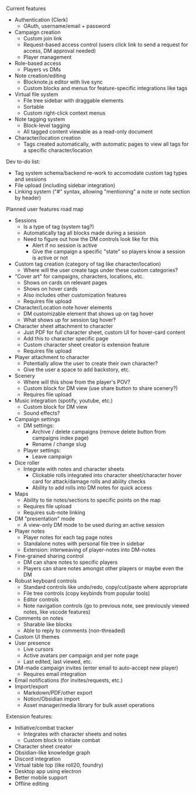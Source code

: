 Current features
- Authentication (Clerk)
    - OAuth, username/email + password
- Campaign creation
    - Custom join link
    - Request-based access control (users click link to send a request for access, DM approval needed)
    - Player management
- Role-based access
    - Players vs DMs
- Note creation/editing
    - Blocknote.js editor with live sync
    - Custom blocks and menus for feature-specific integrations like tags
- Virtual file system
    - File tree sidebar with draggable elements
    - Sortable
    - Custom right-click context menus
- Note tagging system
    - Block-level tagging
    - All tagged content viewable as a read-only document
- Character/location creation
    - Tags created automatically, with automatic pages to view all tags for a specific character/location

Dev to-do list:
- Tag system schema/backend re-work to accomodate custom tag types and sessions
- File upload (including sidebar integration)
- Linking system ("#" syntax, allowing "mentioning" a note or note section by header)

Planned user features road map
- Sessions
    - Is a type of tag (system tag?)
    - Automatically tag all blocks made during a session
    - Need to figure out how the DM controls look like for this
        - Alert if no session is active
        - Give the campaign a specific "state" so players know a session is active or not
- Custom tag creation (category of tag like character/location)
    - Where will the user create tags under these custom categories?
- "Cover art" for campaigns, characters, locations, etc.
    - Shows on cards on relevant pages
    - Shows on hover cards
    - Also includes other customization features
    - Requires file upload
- Character/Location note hover elements
    - DM customizable element that shows up on tag hover
    - What shows up for session tag hover?
- Character sheet attachment to character
    - Just PDF for full character sheet, custom UI for hover-card content
    - Add this to character specific page
    - Custom character sheet creator is extension feature
    - Requires file upload
- Player attachment to character
    - Potentially allow the user to create their own character?
    - Give the user a space to add backstory, etc.
- Scenery
    - Where will this show from the player's POV?
    - Custom block for DM view (use share button to share scenery?)
    - Requires file upload
- Music integration (spotify, youtube, etc.)
    - Custom block for DM view
    - Sound effects?
- Campaign settings
    - DM settings:
        - Archive / delete campaigns (remove delete button from campaigns index page)
        - Rename / change slug
    - Player settings:
        - Leave campaign
- Dice roller
    - Integrate with notes and character sheets
        - Clickable rolls integrated into character sheet/character hover card for attack/damage rolls and ability checks
        - Ability to add rolls into DM notes for quick access
- Maps
    - Ability to tie notes/sections to specific points on the map
    - Requires file upload
    - Requires sub-note linking
- DM "presentation" mode
    - A view-only DM mode to be used during an active session
- Player notes
    - Player notes for each tag page notes
    - Standalone notes with personal file tree in sidebar
    - Extension: interweaving of player-notes into DM-notes
- Fine-grained sharing control
    - DM can share notes to specific players
    - Players can share notes amongst other players or maybe even the DM
- Robust keyboard controls
    - Standard controls like undo/redo, copy/cut/paste where appropriate
    - File tree controls (copy keybinds from popular tools)
    - Editor controls
    - Note navigation controls (go to previous note, see previously viewed notes, like vscode features)
- Comments on notes
    - Sharable like blocks
    - Able to reply to comments (non-threaded)
- Custom UI themes
- User presence
    - Live cursors
    - Active avatars per campaign and per note page
    - Last edited, last viewed, etc.
- DM-made campaign invites (enter email to auto-accept new player)
    - Requires email integration
- Email notifications (for invites/requests, etc.)
- Import/export
    - Markdown/PDF/other export
    - Notion/Obsidian import
    - Asset manager/media library for bulk asset operations

Extension features:
- Initiative/combat tracker
    - Integrates with character sheets and notes
    - Custom block to initiate combat
- Character sheet creator
- Obsidian-like knowledge graph
- Discord integration
- Virtual table top (like roll20, foundry)
- Desktop app using electron
- Better mobile support
- Offline editing




